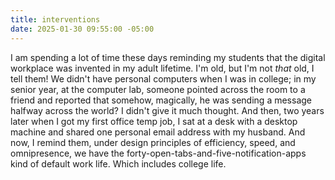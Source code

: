 ```yaml
---
title: interventions
date: 2025-01-30 09:55:00 -05:00
---
```


I am spending a lot of time these days reminding my students that the digital workplace was invented in my adult lifetime. I'm old, but I'm not *that* old, I tell them! We didn't have personal computers when I was in college; in my senior year, at the computer lab, someone pointed across the room to a friend and reported that somehow, magically, he was sending a message halfway across the world? I didn't give it much thought. And then, two years later when I got my first office temp job, I sat at a desk with a desktop machine and shared one personal email address with my husband. And now, I remind them, under design principles of efficiency, speed, and omnipresence, we have the forty-open-tabs-and-five-notification-apps kind of default work life. Which includes college life. 

